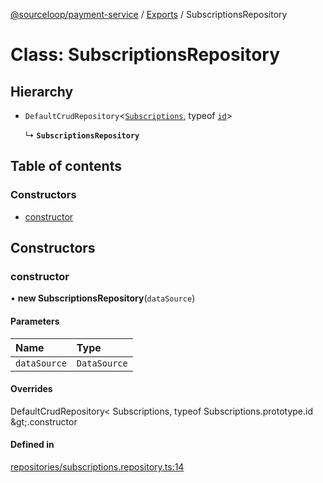 [@sourceloop/payment-service](../README.md) / [Exports](../modules.md) / SubscriptionsRepository

# Class: SubscriptionsRepository

## Hierarchy

- `DefaultCrudRepository`<[`Subscriptions`](Subscriptions.md), typeof [`id`](Subscriptions.md#id)\>

  ↳ **`SubscriptionsRepository`**

## Table of contents

### Constructors

- [constructor](SubscriptionsRepository.md#constructor)

## Constructors

### constructor

• **new SubscriptionsRepository**(`dataSource`)

#### Parameters

| Name | Type |
| :------ | :------ |
| `dataSource` | `DataSource` |

#### Overrides

DefaultCrudRepository&lt;
  Subscriptions,
  typeof Subscriptions.prototype.id
\&gt;.constructor

#### Defined in

[repositories/subscriptions.repository.ts:14](https://github.com/sourcefuse/loopback4-microservice-catalog/blob/00e854d46/services/payment-service/src/repositories/subscriptions.repository.ts#L14)
